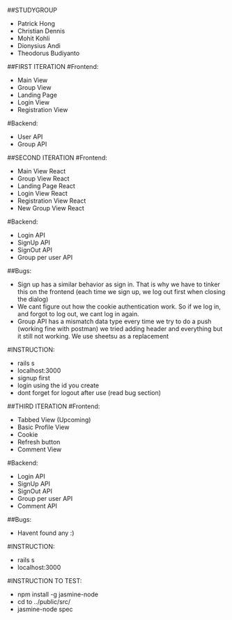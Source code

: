 ##STUDYGROUP
- Patrick Hong
- Christian Dennis
- Mohit Kohli
- Dionysius Andi
- Theodorus Budiyanto

##FIRST ITERATION
#Frontend:
- Main View
- Group View
- Landing Page
- Login View
- Registration View

#Backend:
- User API
- Group API 


##SECOND ITERATION
#Frontend:
- Main View React
- Group View React
- Landing Page React
- Login View React
- Registration View React
- New Group View React

#Backend:
- Login API
- SignUp API
- SignOut API
- Group per user API

##Bugs:
- Sign up has a similar behavior as sign in. That is why we have to tinker this on the frontend (each time we sign up, we log out first when closing the dialog)
- We cant figure out how the cookie authentication work. So if we log in, and forgot to log out, we cant log in again.
- Group API has a mismatch data type every time we try to do a push (working fine with postman) we tried adding header and everything but it still not working. We use sheetsu as a replacement

#INSTRUCTION:
- rails s
- localhost:3000
- signup first
- login using the id you create
- dont forget for logout after use (read bug section)

##THIRD ITERATION
#Frontend:
- Tabbed View (Upcoming)
- Basic Profile View
- Cookie
- Refresh button
- Comment View

#Backend:
- Login API
- SignUp API
- SignOut API
- Group per user API
- Comment API

##Bugs:
- Havent found any :)

#INSTRUCTION:
- rails s
- localhost:3000

#INSTRUCTION TO TEST:
- npm install -g jasmine-node
- cd to ../public/src/
- jasmine-node spec
